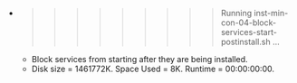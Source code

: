 * >>>>>>>>> Running inst-min-con-04-block-services-start-postinstall.sh ...
  * Block services from starting after they are being installed.
  * Disk size = 1461772K. Space Used = 8K. Runtime = 00:00:00:00.
